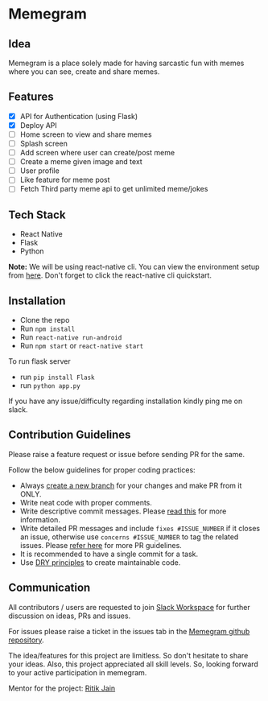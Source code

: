 # Memegram

## Idea
Memegram is a place solely made for having sarcastic fun with memes where you can see, create and share memes.

## Features
- [x] API for Authentication (using Flask)
- [x] Deploy API
- [ ] Home screen to view and share memes
- [ ] Splash screen
- [ ] Add screen where user can create/post meme
- [ ] Create a meme given image and text
- [ ] User profile
- [ ] Like feature for meme post
- [ ] Fetch Third party meme api to get unlimited meme/jokes

## Tech Stack
- React Native
- Flask
- Python

**Note:** We will be using react-native cli. You can view the environment setup from [here](https://reactnative.dev/docs/environment-setup). Don't forget to click the react-native cli quickstart.

## Installation
- Clone the repo
- Run `npm install`
- Run `react-native run-android`
- Run `npm start` or `react-native start`

To run flask server
- run `pip install Flask`
- run `python app.py`

If you have any issue/difficulty regarding installation kindly ping me on slack.

## Contribution Guidelines

Please raise a feature request or issue before sending PR for the same.

Follow the below guidelines for proper coding practices:

- Always [create a new branch](https://confluence.atlassian.com/bitbucket/branching-a-repository-223217999.html) for your changes and make PR from it ONLY.
- Write neat code with proper comments.
- Write descriptive commit messages. Please [read this](https://github.com/erlang/otp/wiki/writing-good-commit-messages) for more information.
- Write detailed PR messages and include `fixes #ISSUE_NUMBER` if it closes an issue, otherwise use `concerns #ISSUE_NUMBER` to tag the related issues. Please [refer here](https://github.blog/2015-01-21-how-to-write-the-perfect-pull-request/) for more PR guidelines.
- It is recommended to have a single commit for a task.
- Use [DRY principles](https://thealphadollar.github.io/learning/2019/05/13/go-dry.html) to create maintainable code.

## Communication

All contributors / users are requested to join [Slack Workspace](https://join.slack.com/t/memegram/shared_invite/zt-jyy1ykch-W6wevzQyR3eUSSP9aXyynA) for further discussion on ideas, PRs and issues.

For issues please raise a ticket in the issues tab in the [Memegram github repository](https://www.github.com/rits1272/Memegram/issues).

The idea/features for this project are limitless. So don't hesitate to share your ideas. Also, this project appreciated all skill levels. So, looking forward to your active participation in memegram.

Mentor for the project: [Ritik Jain](https://www.github.com/rits1272/)
